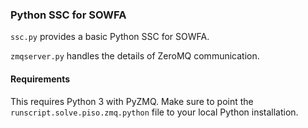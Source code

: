 ### Python SSC for SOWFA

`ssc.py` provides a basic Python SSC for SOWFA.

`zmqserver.py` handles the details of ZeroMQ communication.


#### Requirements

This requires Python 3 with PyZMQ.
Make sure to point the `runscript.solve.piso.zmq.python` file to your local Python installation. 